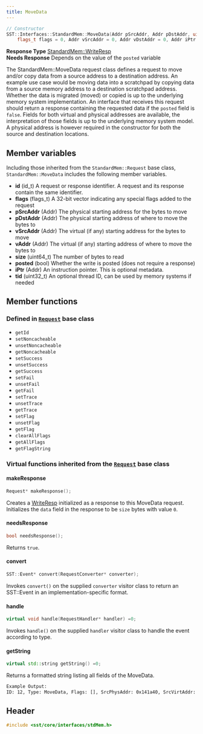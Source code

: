 ```yaml
---
title: MoveData
---
```


```cpp
// Constructor
SST::Interfaces::StandardMem::MoveData(Addr pSrcAddr, Addr pDstAddr, uint64_t size, bool posted = false,
    flags_t flags = 0, Addr vSrcAddr = 0, Addr vDstAddr = 0, Addr iPtr = 0, uint32_t tid = 0);
```
**Response Type** [StandardMem::WriteResp](writeresp)  &nbsp;  
**Needs Response** Depends on the value of the `posted` variable

The StandardMem::MoveData request class defines a request to move and/or copy data from a source address to a destination address. An example use case would be moving data into a scratchpad by copying data from a source memory address to a destination scratchpad address. Whether the data is migrated (moved) or copied is up to the underlying memory system implementation. An interface that receives this request should return a response containing the requested data if the `posted` field is `false`. Fields for both virtual and physical addresses are available, the interpretation of those fields is up to the underlying memory system model. A physical address is however required in the constructor for both the source and destination locations. 

## Member variables
Including those inherited from the `StandardMem::Request` base class, `StandardMem::MoveData` includes the following member variables.
* **id** (id_t) A request or response identifier. A request and its response contain the same identifier.
* **flags** (flags_t) A 32-bit vector indicating any special flags added to the request
* **pSrcAddr** (Addr) The physical starting address for the bytes to move
* **pDstAddr** (Addr) The physical starting address of where to move the bytes to
* **vSrcAddr** (Addr) The virtual (if any) starting address for the bytes to move
* **vAddr** (Addr) The virtual (if any) starting address of where to move the bytes to
* **size** (uint64_t) The number of bytes to read
* **posted** (bool) Whether the write is posted (does not require a response)
* **iPtr** (Addr) An instruction pointer. This is optional metadata.
* **tid** (uint32_t) An optional thread ID, can be used by memory systems if needed

## Member functions
### Defined in [`Request`](class) base class
* `getId`
* `setNoncacheable`
* `unsetNoncacheable`
* `getNoncacheable`
* `setSuccess`
* `unsetSuccess`
* `getSuccess`
* `setFail`
* `unsetFail`
* `getFail`
* `setTrace`
* `unsetTrace`
* `getTrace`
* `setFlag`
* `unsetFlag`
* `getFlag`
* `clearAllFlags`
* `getAllFlags`
* `getFlagString`

### Virtual functions inherited from the [`Request`](class) base class
#### makeResponse
```cpp
Request* makeResponse();
```
Creates a [WriteResp](writeresp) initialized as a response to this MoveData request. 
Initializes the `data` field in the response to be `size` bytes with value `0`.

#### needsResponse
```cpp
bool needsResponse();
```
Returns `true`.

#### convert
```cpp
SST::Event* convert(RequestConverter* converter);
```
Invokes `convert()` on the supplied `converter` visitor class to return an SST::Event in an implementation-specific format.

#### handle
```cpp
virtual void handle(RequestHandler* handler) =0;
```
Invokes `handle()` on the supplied `handler` visitor class to handle the event according to type.


#### getString
```cpp
virtual std::string getString() =0;
```
Returns a formatted string listing all fields of the MoveData.
```sh
Example Output:
ID: 12, Type: MoveData, Flags: [], SrcPhysAddr: 0x141a40, SrcVirtAddr: 0x0, DstPhysAddr: 0x5b00, DstVirtAddr: 0x0, Size: 32, Posted: F, InstPtr: 0x0, ThreadID: 0
```


## Header
```cpp
#include <sst/core/interfaces/stdMem.h>
```